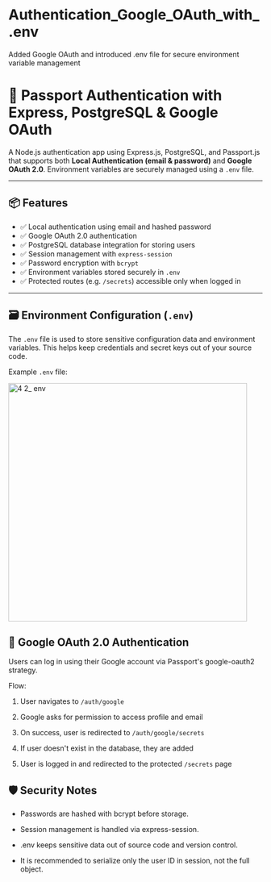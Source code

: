 # Authentication_Google_OAuth_with_.env
Added Google OAuth and introduced .env file for secure environment variable management


# 🔐 Passport Authentication with Express, PostgreSQL & Google OAuth

A Node.js authentication app using Express.js, PostgreSQL, and Passport.js that supports both **Local Authentication (email & password)** and **Google OAuth 2.0**. Environment variables are securely managed using a `.env` file.

---

## 📦 Features

- ✅ Local authentication using email and hashed password
- ✅ Google OAuth 2.0 authentication
- ✅ PostgreSQL database integration for storing users
- ✅ Session management with `express-session`
- ✅ Password encryption with `bcrypt`
- ✅ Environment variables stored securely in `.env`
- ✅ Protected routes (e.g. `/secrets`) accessible only when logged in

---

## 🗃️ Environment Configuration (`.env`)

The `.env` file is used to store sensitive configuration data and environment variables. This helps keep credentials and secret keys out of your source code.

Example `.env` file:


<img width="473" alt="4 2_ env" src="https://github.com/user-attachments/assets/cb40cffd-a527-4532-9eb9-00794780f52a" />


## 🔑 Google OAuth 2.0 Authentication
Users can log in using their Google account via Passport's google-oauth2 strategy.

Flow:

1. User navigates to `/auth/google`

2. Google asks for permission to access profile and email

3. On success, user is redirected to `/auth/google/secrets`

4. If user doesn't exist in the database, they are added

5. User is logged in and redirected to the protected `/secrets` page


## 🛡️ Security Notes

+ Passwords are hashed with bcrypt before storage.

+ Session management is handled via express-session.

+ .env keeps sensitive data out of source code and version control.

+ It is recommended to serialize only the user ID in session, not the full object.


